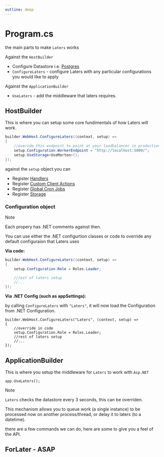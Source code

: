 ```yaml
---
outline: deep
---
```


# Program.cs

the main parts to make `Laters` works 

Against the `HostBuilder`

- Configure Datastore i.e. [Postgres](../storage/postgres)
- `ConfigureLaters` - configure Laters with any particular configurations you would like to apply


Against the `ApplicationBuilder`

- `UseLaters` - add the middleware that laters requires.

## HostBuilder

This is where you can setup some core fundimentals of how Laters will work.

```csharp
builder.WebHost.ConfigureLaters((context, setup) =>
{
    //overide this endpoint to point at your loadbalancer in production/when-deployed.
    setup.Configuration.WorkerEndpoint = "http://localhost:5000/"; 
    setup.UseStorage<UseMarten>();
});
```

against the `setup` object you can

- Register [Handlers](../processing/job-handler)
- Register [Custom Client Actions](../processing/custom-actions)
- Register [Global Cron Jobs](../scheduling/global-many-for-later)
- Register [Storage](../storage/postgres)

### Configuration object

> [!NOTE]
> Each propery has .NET comments against then.

You can use either the .NET configurtion classes or code to override any default configuraion that Laters uses

**Via code:**

```csharp
builder.WebHost.ConfigureLaters((context, setup) =>
{
    setup.Configuration.Role = Roles.Leader;

    //rest of laters setup
    //...
});
```

**Via .NET Config (such as appSettings):**

by calling `ConfigureLaters` with `"Laters"`, it will now load the Configuration from .NET Configuration.

```
builder.WebHost.ConfigureLaters("Laters", (context, setup) =>
{
    //override in code
    setup.Configuration.Role = Roles.Leader;
    //rest of laters setup
    //...
});
```

## ApplicationBuilder

This is where you setup the middleware for `Laters` to work with `Asp.NET`

```
app.UseLaters();
```




> [!NOTE]
> `Laters` checks the datastore every 3 seconds, this can be overriden.

This mechanism allows you to queue work (a single instance) to be processed now on another process/thread, or delay it to laters (to a datetime).

there are a few commands we can do, here are some to give you a feel of the API.

## ForLater - ASAP
